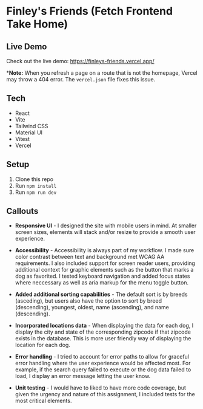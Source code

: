 # Finley's Friends (Fetch Frontend Take Home)

## Live Demo
Check out the live demo: <https://finleys-friends.vercel.app/>

\*__Note:__ When you refresh a page on a route that is not the homepage, Vercel may throw a 404 error. The `vercel.json` file fixes this issue.

## Tech
- React
- Vite
- Tailwind CSS
- Material UI
- Vitest
- Vercel

## Setup
1. Clone this repo
2. Run `npm install`
3. Run `npm run dev`

## Callouts
- __Responsive UI__ - I designed the site with mobile users in mind. At smaller screen sizes, elements will stack and/or resize to provide a smooth user experience.

- __Accessibility__ - Accessibility is always part of my workflow. I made sure color contrast between text and background met WCAG AA requirements. I also included support for screen reader users, providing additional context for graphic elements such as the button that marks a dog as favorited. I tested keyboard navigation and added focus states where neccessary as well as aria markup for the menu toggle button.

- __Added additional sorting capabilities__ - The default sort is by breeds (asceding), but users also have the option to sort by breed (descending), youngest, oldest, name (ascending), and name (descending).

- __Incorporated locations data__ - When displaying the data for each dog, I display the city and state of the corresponding zipcode if that zipcode exists in the database. This is more user friendly way of displaying the location for each dog.

- __Error handling__ - I tried to account for error paths to allow for graceful error handling where the user experience would be affected most. For example, if the search query failed to execute or the dog data failed to load, I display an error message letting the user know.

- __Unit testing__ - I would have to liked to have more code coverage, but given the urgency and nature of this assignment, I included tests for the most critical elements.
